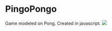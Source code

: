 # PingoPongo
Game modeled on Pong. Created in javascript.
![](https://github.com/adasko86/pingopongo/a_.bmp)
